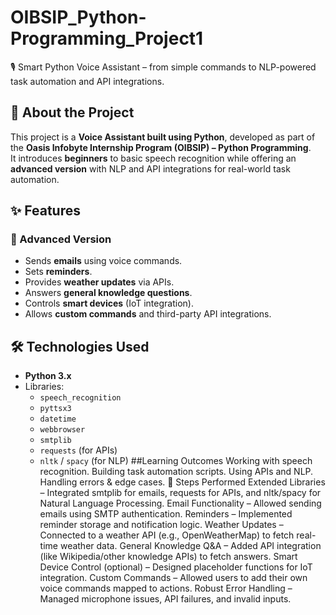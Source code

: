 # OIBSIP_Python-Programming_Project1
🎙️ Smart Python Voice Assistant – from simple commands to NLP-powered task automation and API integrations.

## 📖 About the Project
This project is a **Voice Assistant built using Python**, developed as part of the **Oasis Infobyte Internship Program (OIBSIP) – Python Programming**.  
It introduces **beginners** to basic speech recognition while offering an **advanced version** with NLP and API integrations for real-world task automation.  

## ✨ Features
### 🚀 Advanced Version
- Sends **emails** using voice commands.
- Sets **reminders**.
- Provides **weather updates** via APIs.
- Answers **general knowledge questions**.
- Controls **smart devices** (IoT integration).
- Allows **custom commands** and third-party API integrations.

## 🛠️ Technologies Used
- **Python 3.x**
- Libraries:
  - `speech_recognition`
  - `pyttsx3`
  - `datetime`
  - `webbrowser`
  - `smtplib`
  - `requests` (for APIs)
  - `nltk` / `spacy` (for NLP)
##Learning Outcomes
Working with speech recognition.
Building task automation scripts.
Using APIs and NLP.
Handling errors & edge cases.
📝 Steps Performed
Extended Libraries – Integrated smtplib for emails, requests for APIs, and nltk/spacy for Natural Language Processing.
Email Functionality – Allowed sending emails using SMTP authentication.
Reminders – Implemented reminder storage and notification logic.
Weather Updates – Connected to a weather API (e.g., OpenWeatherMap) to fetch real-time weather data.
General Knowledge Q&A – Added API integration (like Wikipedia/other knowledge APIs) to fetch answers.
Smart Device Control (optional) – Designed placeholder functions for IoT integration.
Custom Commands – Allowed users to add their own voice commands mapped to actions.
Robust Error Handling – Managed microphone issues, API failures, and invalid inputs.
